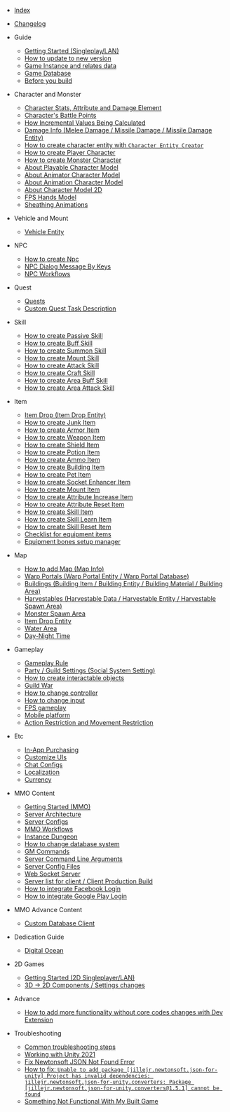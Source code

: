 
- [Index](/)

- [Changelog](pages/000-changelog)

- Guide

  - [Getting Started (Singleplay/LAN)](pages/101-getting-started-singleplayer-lan)
  - [How to update to new version](pages/147-how-to-update-to-new-version)
  - [Game Instance and relates data](pages/102-game-instance-and-relates-data)
  - [Game Database](pages/103-game-database)
  - [Before you build](pages/160-before-you-build.md)

- Character and Monster

  - [Character Stats, Attribute and Damage Element](pages/104-character-stats-and-relates-data.md)
  - [Character's Battle Points](pages/154-character-battle-points.md)
  - [How Incremental Values Being Calculated](pages/153-how-incremental-calculated.md)
  - [Damage Info (Melee Damage / Missile Damage / Missile Damage Entity)](pages/018-damage-info)
  - [How to create character entity with `Character Entity Creator`](pages/148-how-to-create-character-with-editor)
  - [How to create Player Character](pages/135-player-character-entity.md)
  - [How to create Monster Character](pages/136-monster-character-entity.md)
  - [About Playable Character Model](pages/149-playable-character-model)
  - [About Animator Character Model](pages/108-animator-character-model)
  - [About Animation Character Model](pages/107-animation-character-model)
  - [About Character Model 2D](pages/109-character-model-2d)
  - [FPS Hands Model](pages/110-fps-hands-model)
  - [Sheathing Animations](pages/155-sheathing-animations)

- Vehicle and Mount
  - [Vehicle Entity](pages/138-mount-entity)

- NPC
  - [How to create Npc](pages/139-npc-entity)
  - [NPC Dialog Message By Keys](pages/165-npc-dialog-message-by-keys.md)
  - [NPC Workflows](pages/049-npc-workflows)

- Quest
  - [Quests](pages/010-quests)
  - [Custom Quest Task Description](pages/164-custom-quest-task-description.md)

- Skill
  - [How to create Passive Skill](pages/127-create-passive-skill.md)
  - [How to create Buff Skill](pages/128-create-buff-skill.md)
  - [How to create Summon Skill](pages/129-create-summon-skill.md)
  - [How to create Mount Skill](pages/130-create-mount-skill.md)
  - [How to create Attack Skill](pages/131-create-attack-skill.md)
  - [How to create Craft Skill](pages/132-create-craft-skill.md)
  - [How to create Area Buff Skill](pages/133-create-area-buff-skill.md)
  - [How to create Area Attack Skill](pages/134-create-area-attack-skill.md)

- Item

  - [Item Drop (Item Drop Entity)](pages/007-item-drops-item-drop-entity)
  - [How to create Junk Item](pages/112-create-junk-item.md)
  - [How to create Armor Item](pages/113-create-armor-item.md)
  - [How to create Weapon Item](pages/114-create-weapon-item.md)
  - [How to create Shield Item](pages/115-create-shield-item.md)
  - [How to create Potion Item](pages/116-create-potion-item.md)
  - [How to create Ammo Item](pages/117-create-ammo-item.md)
  - [How to create Building Item](pages/118-create-building-item.md)
  - [How to create Pet Item](pages/119-create-pet-item.md)
  - [How to create Socket Enhancer Item](pages/120-create-socket-enhancer-item.md)
  - [How to create Mount Item](pages/121-create-mount-item.md)
  - [How to create Attribute Increase Item](pages/122-create-attribute-increase-item.md)
  - [How to create Attribute Reset Item](pages/123-create-attribute-reset-item.md)
  - [How to create Skill Item](pages/124-create-skill-item.md)
  - [How to create Skill Learn Item](pages/125-create-skill-learn-item.md)
  - [How to create Skill Reset Item](pages/126-create-skill-reset-item.md)
  - [Checklist for equipment items](pages/141-checklist-for-equipment-items.md)
  - [Equipment bones setup manager](pages/163-equipment-bones-setup-manager.md)

- Map

  - [How to add Map (Map Info)](pages/019-map-info)
  - [Warp Portals (Warp Portal Entity / Warp Portal Database)](pages/011-warp-portals)
  - [Buildings (Building Item / Building Entity / Building Material / Building Area)](pages/008-building-building-item-building-entity-building-material-building-area)
  - [Harvestables (Harvestable Data / Harvestable Entity / Harvestable Spawn Area)](pages/012-harvestable-harvestable-data-harvestable-entity-harvestable-spawn-area)
  - [Monster Spawn Area](pages/137-monster-spawn-area.md)
  - [Item Drop Entity](pages/143-item-drop-entity.md)
  - [Water Area](pages/140-water-area)
  - [Day-Night Time](pages/145-day-night-time.md)

- Gameplay

  - [Gameplay Rule](pages/023-gameplay-rule)
  - [Party / Guild Settings (Social System Setting)](pages/020-social-system-setting)
  - [How to create interactable objects](pages/152-how-to-create-interactable-objects)
  - [Guild War](pages/144-guildwar.md)
  - [How to change controller](pages/046-how-to-change-controller)
  - [How to change input](pages/047-how-to-change-input)
  - [FPS gameplay](pages/051-fps-gameplay)
  - [Mobile platform](pages/052-mobile-platform)
  - [Action Restriction and Movement Restriction](pages/156-action-restriction.md)
  <!--- [How Attack Function Work?](pages/142-how-attack-function-work)-->

- Etc
  - [In-App Purchasing](pages/021-in-app-purchasing)
  - [Customize UIs](pages/022-customize-uis)
  - [Chat Configs](pages/024-chat-configs)
  - [Localization](pages/053-localization)
  - [Currency](pages/146-currency)

- MMO Content

  - [Getting Started (MMO)](pages/025-getting-started-mmo)
  - [Server Architecture](pages/026-server-architecture)
  - [Server Configs](pages/027-server-configs)
  - [MMO Workflows](pages/048-mmo-workflows)
  - [Instance Dungeon](pages/050-instance-dungeon)
  - [How to change database system](pages/028-how-to-change-database-system)
  - [GM Commands](pages/029-gm-commands)
  - [Server Command Line Arguments](pages/030-server-command-line-argument)
  - [Server Config Files](pages/031-server-config-files)
  - [Web Socket Server](pages/150-websocket-server.md)
  - [Server list for client / Client Production Build](pages/032-server-list-for-client)
  - [How to integrate Facebook Login](pages/033-how-to-integrate-facebook-login)
  - [How to integrate Google Play Login](pages/034-how-to-integrate-google-play-login)

- MMO Advance Content
  - [Custom Database Client](pages/157-custom-database-client.md)

- Dedication Guide
  - [Digital Ocean](dedicates/digitalocean)

- 2D Games

  - [Getting Started (2D Singleplayer/LAN)](pages/035-getting-started-2d-singleplayer-lan)
  - [3D → 2D Components / Settings changes](pages/036-2d-3d-comparison)

- Advance

  - [How to add more functionality without core codes changes with Dev Extension](pages/037-dev-extension)

- Troubleshooting

  - [Common troubleshooting steps](pages/054-troubleshooting-steps)
  - [Working with Unity 2021](pages/151-working-with-2021.md)
  - [Fix Newtonsoft JSON Not Found Error](pages/158-fix-newtonsoft-not-found-error.md)
  - [How to fix: `Unable to add package [jillejr.newtonsoft.json-for-unity] Project has invalid dependencies: jillejr.newtonsoft.json-for-unity.converters: Package [jillejr.newtonsoft.json-for-unity.converters@1.5.1] cannot be found`](pages/162-fix-unable-to-add-package-jillejr-newtonsoft.md)
  - [Something Not Functional With My Built Game](pages/159-something-not-functional-with-my-built-game.md)
  
<!--stackedit_data:
eyJoaXN0b3J5IjpbLTE1MzcxMDAxOThdfQ==
-->